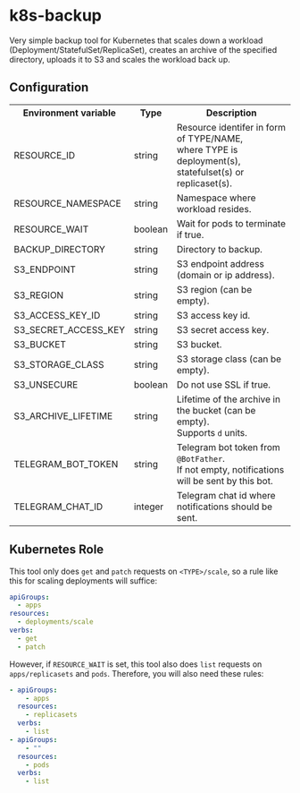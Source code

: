 # k8s-backup

Very simple backup tool for Kubernetes that scales down a workload (Deployment/StatefulSet/ReplicaSet),
creates an archive of the specified directory, uploads it to S3 and scales the workload back up.

## Configuration

<table>
  <tr>
    <th>Environment variable</th>
    <th>Type</th>
    <th>Description</th>
  </tr>
  <tr>
    <td>RESOURCE_ID</td>
    <td>string</td>
    <td>Resource identifer in form of TYPE/NAME,<br>where TYPE is deployment(s), statefulset(s) or replicaset(s).</td>
  </tr>
  <tr>
    <td>RESOURCE_NAMESPACE</td>
    <td>string</td>
    <td>Namespace where workload resides.</td>
  </tr>
  <tr>
    <td>RESOURCE_WAIT</td>
    <td>boolean</td>
    <td>Wait for pods to terminate if true.</td>
  </tr>
  <tr>
    <td>BACKUP_DIRECTORY</td>
    <td>string</td>
    <td>Directory to backup.</td>
  </tr>
  <tr>
    <td>S3_ENDPOINT</td>
    <td>string</td>
    <td>S3 endpoint address (domain or ip address).</td>
  </tr>
  <tr>
    <td>S3_REGION</td>
    <td>string</td>
    <td>S3 region (can be empty).</td>
  </tr>
  <tr>
    <td>S3_ACCESS_KEY_ID</td>
    <td>string</td>
    <td>S3 access key id.</td>
  </tr>
  <tr>
    <td>S3_SECRET_ACCESS_KEY</td>
    <td>string</td>
    <td>S3 secret access key.</td>
  </tr>
  <tr>
    <td>S3_BUCKET</td>
    <td>string</td>
    <td>S3 bucket.</td>
  </tr>
  <tr>
    <td>S3_STORAGE_CLASS</td>
    <td>string</td>
    <td>S3 storage class (can be empty).</td>
  </tr>
  <tr>
    <td>S3_UNSECURE</td>
    <td>boolean</td>
    <td>Do not use SSL if true.</td>
  </tr>
  <tr>
    <td>S3_ARCHIVE_LIFETIME</td>
    <td>string</td>
    <td>Lifetime of the archive in the bucket (can be empty).<br>Supports <code>d</code> units.</td>
  </tr>
  <tr>
    <td>TELEGRAM_BOT_TOKEN</td>
    <td>string</td>
    <td>Telegram bot token from <code>@BotFather</code>.<br>If not empty, notifications will be sent by this bot.</td>
  </tr>
  <tr>
    <td>TELEGRAM_CHAT_ID</td>
    <td>integer</td>
    <td>Telegram chat id where notifications should be sent.</td>
  </tr>
</table>

## Kubernetes Role

This tool only does `get` and `patch` requests on `<TYPE>/scale`,
so a rule like this for scaling deployments will suffice:

```yaml
apiGroups:
  - apps
resources:
  - deployments/scale
verbs:
  - get
  - patch
```

However, if `RESOURCE_WAIT` is set,
this tool also does `list` requests on `apps/replicasets` and `pods`.
Therefore, you will also need these rules:

```yaml
- apiGroups:
    - apps
  resources:
    - replicasets
  verbs:
    - list
- apiGroups:
    - ""
  resources:
    - pods
  verbs:
    - list
```

